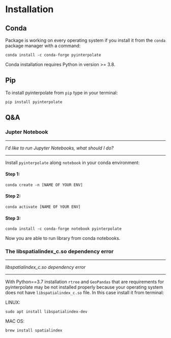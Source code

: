 # Installation

## Conda

Package is working on every operating system if you install it from the `conda` package manager with a command:

```shell
conda install -c conda-forge pyinterpolate
```

Conda installation requires Python in version >= 3.8.

## Pip

To install pyinterpolate from `pip` type in your terminal:

```
pip install pyinterpolate
```

## Q&A

### Jupter Notebook

*****

_I'd like to run Jupyter Notebooks, what should I do?_

*****

Install `pyinterpolate`  along `notebook` in your conda environment:

#### Step 1:

```
conda create -n [NAME OF YOUR ENV]
```

#### Step 2:

```
conda activate [NAME OF YOUR ENV]
```

#### Step 3:

```
conda install -c conda-forge notebook pyinterpolate
```

Now you are able to run library from conda notebooks.


### The libspatialindex_c.so dependency error

*****

_libspatialindex_c.so dependency error_

*****

With Python==3.7 installation `rtree` and `GeoPandas` that are requirements for pyinterpolate may be not installed properly
because your operating system does not have `libspatialindex_c.so` file. In this case install it from terminal:

LINUX:

```
sudo apt install libspatialindex-dev
```

MAC OS:

```
brew install spatialindex
```
